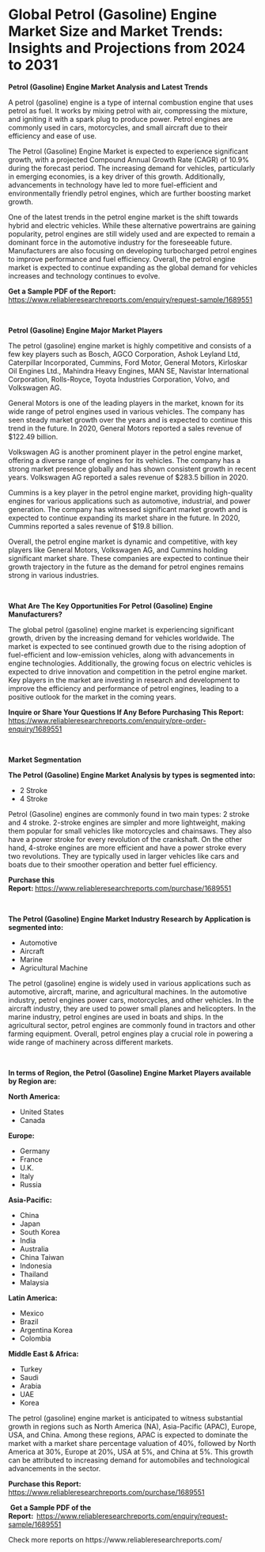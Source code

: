 <p><h1>Global Petrol (Gasoline) Engine Market Size and Market Trends: Insights and Projections from 2024 to 2031</h1></p><p><strong>Petrol (Gasoline) Engine Market Analysis and Latest Trends</strong></p>
<p><p>A petrol (gasoline) engine is a type of internal combustion engine that uses petrol as fuel. It works by mixing petrol with air, compressing the mixture, and igniting it with a spark plug to produce power. Petrol engines are commonly used in cars, motorcycles, and small aircraft due to their efficiency and ease of use.</p><p>The Petrol (Gasoline) Engine Market is expected to experience significant growth, with a projected Compound Annual Growth Rate (CAGR) of 10.9% during the forecast period. The increasing demand for vehicles, particularly in emerging economies, is a key driver of this growth. Additionally, advancements in technology have led to more fuel-efficient and environmentally friendly petrol engines, which are further boosting market growth.</p><p>One of the latest trends in the petrol engine market is the shift towards hybrid and electric vehicles. While these alternative powertrains are gaining popularity, petrol engines are still widely used and are expected to remain a dominant force in the automotive industry for the foreseeable future. Manufacturers are also focusing on developing turbocharged petrol engines to improve performance and fuel efficiency. Overall, the petrol engine market is expected to continue expanding as the global demand for vehicles increases and technology continues to evolve.</p></p>
<p><strong>Get a Sample PDF of the Report:&nbsp;</strong> <a href="https://www.reliableresearchreports.com/enquiry/request-sample/1689551">https://www.reliableresearchreports.com/enquiry/request-sample/1689551</a></p>
<p>&nbsp;</p>
<p><strong>Petrol (Gasoline) Engine Major Market Players</strong></p>
<p><p>The petrol (gasoline) engine market is highly competitive and consists of a few key players such as Bosch, AGCO Corporation, Ashok Leyland Ltd, Caterpillar Incorporated, Cummins, Ford Motor, General Motors, Kirloskar Oil Engines Ltd., Mahindra Heavy Engines, MAN SE, Navistar International Corporation, Rolls-Royce, Toyota Industries Corporation, Volvo, and Volkswagen AG.</p><p>General Motors is one of the leading players in the market, known for its wide range of petrol engines used in various vehicles. The company has seen steady market growth over the years and is expected to continue this trend in the future. In 2020, General Motors reported a sales revenue of $122.49 billion.</p><p>Volkswagen AG is another prominent player in the petrol engine market, offering a diverse range of engines for its vehicles. The company has a strong market presence globally and has shown consistent growth in recent years. Volkswagen AG reported a sales revenue of $283.5 billion in 2020.</p><p>Cummins is a key player in the petrol engine market, providing high-quality engines for various applications such as automotive, industrial, and power generation. The company has witnessed significant market growth and is expected to continue expanding its market share in the future. In 2020, Cummins reported a sales revenue of $19.8 billion.</p><p>Overall, the petrol engine market is dynamic and competitive, with key players like General Motors, Volkswagen AG, and Cummins holding significant market share. These companies are expected to continue their growth trajectory in the future as the demand for petrol engines remains strong in various industries.</p></p>
<p>&nbsp;</p>
<p><strong>What Are The Key Opportunities For Petrol (Gasoline) Engine Manufacturers?</strong></p>
<p><p>The global petrol (gasoline) engine market is experiencing significant growth, driven by the increasing demand for vehicles worldwide. The market is expected to see continued growth due to the rising adoption of fuel-efficient and low-emission vehicles, along with advancements in engine technologies. Additionally, the growing focus on electric vehicles is expected to drive innovation and competition in the petrol engine market. Key players in the market are investing in research and development to improve the efficiency and performance of petrol engines, leading to a positive outlook for the market in the coming years.</p></p>
<p><strong>Inquire or Share Your Questions If Any Before Purchasing This Report:</strong> <a href="https://www.reliableresearchreports.com/enquiry/pre-order-enquiry/1689551">https://www.reliableresearchreports.com/enquiry/pre-order-enquiry/1689551</a></p>
<p>&nbsp;</p>
<p><strong>Market Segmentation</strong></p>
<p><strong>The Petrol (Gasoline) Engine Market Analysis by types is segmented into:</strong></p>
<p><ul><li>2 Stroke</li><li>4 Stroke</li></ul></p>
<p><p>Petrol (Gasoline) engines are commonly found in two main types: 2 stroke and 4 stroke. 2-stroke engines are simpler and more lightweight, making them popular for small vehicles like motorcycles and chainsaws. They also have a power stroke for every revolution of the crankshaft. On the other hand, 4-stroke engines are more efficient and have a power stroke every two revolutions. They are typically used in larger vehicles like cars and boats due to their smoother operation and better fuel efficiency.</p></p>
<p><strong>Purchase this Report:&nbsp;</strong><a href="https://www.reliableresearchreports.com/purchase/1689551">https://www.reliableresearchreports.com/purchase/1689551</a></p>
<p>&nbsp;</p>
<p><strong>The Petrol (Gasoline) Engine Market Industry Research by Application is segmented into:</strong></p>
<p><ul><li>Automotive</li><li>Aircraft</li><li>Marine</li><li>Agricultural Machine</li></ul></p>
<p><p>The petrol (gasoline) engine is widely used in various applications such as automotive, aircraft, marine, and agricultural machines. In the automotive industry, petrol engines power cars, motorcycles, and other vehicles. In the aircraft industry, they are used to power small planes and helicopters. In the marine industry, petrol engines are used in boats and ships. In the agricultural sector, petrol engines are commonly found in tractors and other farming equipment. Overall, petrol engines play a crucial role in powering a wide range of machinery across different markets.</p></p>
<p>&nbsp;</p>
<p><strong>In terms of Region, the Petrol (Gasoline) Engine Market Players available by Region are:</strong></p>
<p>
    <p> <strong> North America: </strong>
        <ul>
            <li>United States</li>
            <li>Canada</li>
        </ul>
        </p> 
    <p> <strong> Europe: </strong>
        <ul>
            <li>Germany</li>
            <li>France</li>
            <li>U.K.</li>
            <li>Italy</li>
            <li>Russia</li>
        </ul>
        </p> 
    <p> <strong> Asia-Pacific: </strong>
        <ul>
            <li>China</li>
            <li>Japan</li>
            <li>South Korea</li>
            <li>India</li>
            <li>Australia</li>
            <li>China Taiwan</li>
            <li>Indonesia</li>
            <li>Thailand</li>
            <li>Malaysia</li>
        </ul>
        </p> 
    <p> <strong> Latin America: </strong>
        <ul>
            <li>Mexico</li>
            <li>Brazil</li>
            <li>Argentina Korea</li>
            <li>Colombia</li>
        </ul>
        </p> 
    <p> <strong> Middle East & Africa: </strong>
        <ul>
            <li>Turkey</li>
            <li>Saudi</li>
            <li>Arabia</li>
            <li>UAE</li>
            <li>Korea</li>
        </ul>
    </p>
    </p>
<p><p>The petrol (gasoline) engine market is anticipated to witness substantial growth in regions such as North America (NA), Asia-Pacific (APAC), Europe, USA, and China. Among these regions, APAC is expected to dominate the market with a market share percentage valuation of 40%, followed by North America at 30%, Europe at 20%, USA at 5%, and China at 5%. This growth can be attributed to increasing demand for automobiles and technological advancements in the sector.</p></p>
<p><strong>Purchase this Report: </strong><a href="https://www.reliableresearchreports.com/purchase/1689551">https://www.reliableresearchreports.com/purchase/1689551</a></p>
<p>&nbsp;<strong>Get a Sample PDF of the Report:&nbsp;&nbsp;</strong><a href="https://www.reliableresearchreports.com/enquiry/request-sample/1689551">https://www.reliableresearchreports.com/enquiry/request-sample/1689551</a></p>
<p><strong></strong></p>
<p>Check more reports on https://www.reliableresearchreports.com/</p>